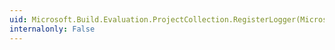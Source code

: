 ```yaml
---
uid: Microsoft.Build.Evaluation.ProjectCollection.RegisterLogger(Microsoft.Build.Framework.ILogger)
internalonly: False
---
```

